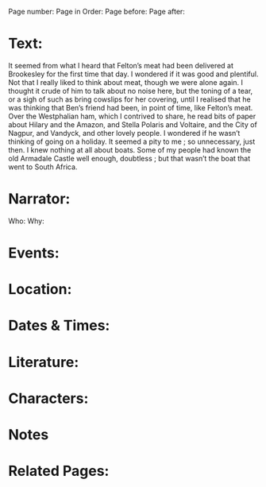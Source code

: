 Page number:
Page in Order:
Page before:
Page after:

# Text:
It seemed from what I heard that Felton’s meat had been delivered at Brookesley for the first time that day. I wondered if it was good and plentiful. Not that I really liked to think about meat, though we were alone again. I thought it crude of him to talk about no noise here, but the toning of a tear, or a sigh of such as bring cowslips for her covering, until I realised that he was thinking that Ben’s friend had been, in point of time, like Felton’s meat. Over the Westphalian ham, which I contrived to share, he read bits of paper about Hilary and the Amazon, and Stella Polaris and Voltaire, and the City of Nagpur, and Vandyck, and other lovely people. I wondered if he wasn’t thinking of going on a holiday. It seemed a pity to me ; so unnecessary, just then. I knew nothing at all about boats. Some of my people had known the old Armadale Castle well enough, doubtless ; but that wasn’t the boat that went to South Africa.



# Narrator:
Who:
Why:

# Events:

# Location:

# Dates & Times:

# Literature:

# Characters:

# Notes

# Related Pages:
